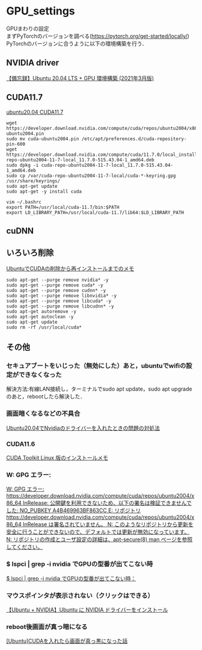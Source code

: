 # GPU_settings
GPUまわりの設定</br>
まずPyTorchのバージョンを調べる(https://pytorch.org/get-started/locally/)</br>
PyTorchのバージョンに合うように以下の環境構築を行う．

## NVIDIA driver
[【備忘録】Ubuntu 20.04 LTS + GPU 環境構築 (2021年3月版)](https://qiita.com/SwitchBlade/items/5d5bc645822229ee0ed9)

## CUDA11.7
[ubuntu20.04 CUDA11.7](https://developer.nvidia.com/cuda-11-7-0-download-archive?target_os=Linux&target_arch=x86_64&Distribution=Ubuntu&target_version=20.04&target_type=deb_local)
```
wget https://developer.download.nvidia.com/compute/cuda/repos/ubuntu2004/x86_64/cuda-ubuntu2004.pin
sudo mv cuda-ubuntu2004.pin /etc/apt/preferences.d/cuda-repository-pin-600
wget https://developer.download.nvidia.com/compute/cuda/11.7.0/local_installers/cuda-repo-ubuntu2004-11-7-local_11.7.0-515.43.04-1_amd64.deb
sudo dpkg -i cuda-repo-ubuntu2004-11-7-local_11.7.0-515.43.04-1_amd64.deb
sudo cp /var/cuda-repo-ubuntu2004-11-7-local/cuda-*-keyring.gpg /usr/share/keyrings/
sudo apt-get update
sudo apt-get -y install cuda
```
```
vim ~/.bashrc
export PATH=/usr/local/cuda-11.7/bin:$PATH
export LD_LIBRARY_PATH=/usr/local/cuda-11.7/lib64:$LD_LIBRARY_PATH
```

## cuDNN


## いろいろ削除
[UbuntuでCUDAの削除から再インストールまでのメモ](https://misoji-engineer.com/archives/reinstall-cuda-on-ubuntu.html)
```
sudo apt-get --purge remove nvidia* -y
sudo apt-get --purge remove cuda* -y
sudo apt-get --purge remove cudnn* -y
sudo apt-get --purge remove libnvidia* -y
sudo apt-get --purge remove libcuda* -y
sudo apt-get --purge remove libcudnn* -y
sudo apt-get autoremove -y
sudo apt-get autoclean -y
sudo apt-get update
sudo rm -rf /usr/local/cuda*
```

## その他
### セキュアブートをいじった（無効にした）あと，ubuntuでwifiの設定ができなくなった
解決方法:有線LAN接続し，ターミナルでsudo apt update，sudo apt upgradeのあと，rebootしたら解決した．
### 画面暗くなるなどの不具合
[Ubuntu20.04でNvidiaのドライバーを入れたときの問題の対処法](https://coders-shelf.com/ubuntu-nvidia-driver-problem/)
### CUDA11.6
[CUDA Toolkit Linux 版のインストールメモ](https://ss1.xrea.com/penguinitis.g1.xrea.com/computer/programming/CUDA_Linux_install.html)
### W: GPG エラー: 
[W: GPG エラー: https://developer.download.nvidia.com/compute/cuda/repos/ubuntu2004/x86_64 InRelease: 公開鍵を利用できないため、以下の署名は検証できませんでした: NO_PUBKEY A4B469963BF863CC E: リポジトリ https://developer.download.nvidia.com/compute/cuda/repos/ubuntu2004/x86_64 InRelease は署名されていません。 N: このようなリポジトリから更新を安全に行うことができないので、デフォルトでは更新が無効になっています。 N: リポジトリの作成とユーザ設定の詳細は、apt-secure(8) man ページを参照してください。](https://www.nemotos.net/?p=5178)
### $ lspci | grep -i nvidia でGPUの型番が出てこない時
[$ lspci | grep -i nvidia でGPUの型番が出てこない時：](https://pen.envr.tsukuba.ac.jp/~torarimon/?Gpu)
### マウスポインタが表示されない（クリックはできる）
[【Ubuntu + NVIDIA】Ubuntu に NVIDIA ドライバーをインストール](https://tamnology.com/ubuntu-nvidia-driver/)
### reboot後画面が真っ暗になる
[[Ubuntu]CUDAを入れたら画面が真っ黒になった話](https://qiita.com/cv_carnavi/items/b439b81e7c10b95ee7c5)
